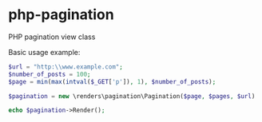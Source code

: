 # php-pagination
PHP pagination view class

Basic usage example:
```php
$url = "http:\\www.example.com";
$number_of_posts = 100;
$page = min(max(intval($_GET['p']), 1), $number_of_posts);

$pagination = new \renders\pagination\Pagination($page, $pages, $url)

echo $pagination->Render();
```
